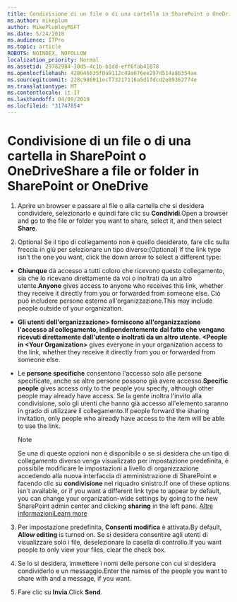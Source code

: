 ```yaml
---
title: Condivisione di un file o di una cartella in SharePoint o OneDrive
ms.author: mikeplum
author: MikePlumleyMSFT
ms.date: 5/24/2018
ms.audience: ITPro
ms.topic: article
ROBOTS: NOINDEX, NOFOLLOW
localization_priority: Normal
ms.assetid: 29782984-30d5-4c1b-b1dd-eff6fab41078
ms.openlocfilehash: 428646635f0a9112c49a676ee297d514a86354ae
ms.sourcegitcommit: 228c986911ecf73217116a5d1fdcd2e89362774e
ms.translationtype: MT
ms.contentlocale: it-IT
ms.lasthandoff: 04/09/2019
ms.locfileid: "31747854"
---
```

# <a name="share-a-file-or-folder-in-sharepoint-or-onedrive"></a><span data-ttu-id="cfc9d-102">Condivisione di un file o di una cartella in SharePoint o OneDrive</span><span class="sxs-lookup"><span data-stu-id="cfc9d-102">Share a file or folder in SharePoint or OneDrive</span></span>

1. <span data-ttu-id="cfc9d-103">Aprire un browser e passare al file o alla cartella che si desidera condividere, selezionarlo e quindi fare clic su **Condividi**.</span><span class="sxs-lookup"><span data-stu-id="cfc9d-103">Open a browser and go to the file or folder you want to share, select it, and then select **Share**.</span></span> 
    
2. <span data-ttu-id="cfc9d-104">Optional Se il tipo di collegamento non è quello desiderato, fare clic sulla freccia in giù per selezionare un tipo diverso:</span><span class="sxs-lookup"><span data-stu-id="cfc9d-104">(Optional) If the link type isn't the one you want, click the down arrow to select a different type:</span></span>
    
  - <span data-ttu-id="cfc9d-105">**Chiunque** dà accesso a tutti coloro che ricevono questo collegamento, sia che lo ricevano direttamente da voi o inoltrati da un altro utente.</span><span class="sxs-lookup"><span data-stu-id="cfc9d-105">**Anyone** gives access to anyone who receives this link, whether they receive it directly from you or forwarded from someone else.</span></span> <span data-ttu-id="cfc9d-106">Ciò può includere persone esterne all'organizzazione.</span><span class="sxs-lookup"><span data-stu-id="cfc9d-106">This may include people outside of your organization.</span></span> 
    
  - <span data-ttu-id="cfc9d-107">**Gli utenti dell'organizzazione\> forniscono all'organizzazione l'accesso al collegamento, indipendentemente dal fatto che vengano ricevuti direttamente dall'utente o inoltrati da un altro utente. \<**</span><span class="sxs-lookup"><span data-stu-id="cfc9d-107">**People in \<Your Organization\>** gives everyone in your organization access to the link, whether they receive it directly from you or forwarded from someone else.</span></span> 
    
  - <span data-ttu-id="cfc9d-108">Le **persone specifiche** consentono l'accesso solo alle persone specificate, anche se altre persone possono già avere accesso.</span><span class="sxs-lookup"><span data-stu-id="cfc9d-108">**Specific people** gives access only to the people you specify, although other people may already have access.</span></span> <span data-ttu-id="cfc9d-109">Se la gente inoltra l'invito alla condivisione, solo gli utenti che hanno già accesso all'elemento saranno in grado di utilizzare il collegamento.</span><span class="sxs-lookup"><span data-stu-id="cfc9d-109">If people forward the sharing invitation, only people who already have access to the item will be able to use the link.</span></span> 
    
    > [!NOTE]
    > <span data-ttu-id="cfc9d-110">Se una di queste opzioni non è disponibile o se si desidera che un tipo di collegamento diverso venga visualizzato per impostazione predefinita, è possibile modificare le impostazioni a livello di organizzazione accedendo alla nuova interfaccia di amministrazione di SharePoint e facendo clic su **condivisione** nel riquadro sinistro.</span><span class="sxs-lookup"><span data-stu-id="cfc9d-110">If one of these options isn't available, or if you want a different link type to appear by default, you can change your organization-wide settings by going to the new SharePoint admin center and clicking **sharing** in the left pane.</span></span> [<span data-ttu-id="cfc9d-111">Altre informazioni</span><span class="sxs-lookup"><span data-stu-id="cfc9d-111">Learn more</span></span>](https://go.microsoft.com/fwlink/?linkid=866426)
  
3. <span data-ttu-id="cfc9d-112">Per impostazione predefinita, **Consenti modifica** è attivata.</span><span class="sxs-lookup"><span data-stu-id="cfc9d-112">By default, **Allow editing** is turned on.</span></span> <span data-ttu-id="cfc9d-113">Se si desidera consentire agli utenti di visualizzare solo i file, deselezionare la casella di controllo.</span><span class="sxs-lookup"><span data-stu-id="cfc9d-113">If you want people to only view your files, clear the check box.</span></span> 
    
4. <span data-ttu-id="cfc9d-114">Se lo si desidera, immettere i nomi delle persone con cui si desidera condividerlo e un messaggio.</span><span class="sxs-lookup"><span data-stu-id="cfc9d-114">Enter the names of the people you want to share with and a message, if you want.</span></span>
    
5. <span data-ttu-id="cfc9d-115">Fare clic su **Invia**.</span><span class="sxs-lookup"><span data-stu-id="cfc9d-115">Click **Send**.</span></span> 
    

